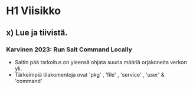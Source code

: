 # H1 Viisikko

## x) Lue ja tiivistä. 

### Karvinen 2023: Run Salt Command Locally 

- Saltin pää tarkoitus on yleensä ohjata suuria määriä orjakoneita verkon yli.
- Tärkeimpiä tilakomentoja ovat 'pkg' , 'file' , 'service' , 'user' & 'command'
